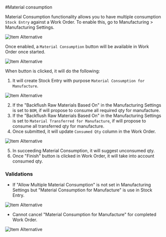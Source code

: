 #Material consumption

Material Consumption functionality allows you to have multiple consumption `Stock Entry` against a Work Order. To enable this, go to Manufacturing > Manufacturing Settings.

<img class="screenshot" alt="Item Alternative" src="{{docs_base_url}}/assets/img/manufacturing/allow-material-consumption.png">

Once enabled, a `Material Consumption` button will be available in Work Order once started.

<img class="screenshot" alt="Item Alternative" src="{{docs_base_url}}/assets/img/manufacturing/material-consumption-button.png">

When button is clicked, it will do the following:

1.  It will create Stock Entry with purpose `Material Consumption for Manufacture`.

<img class="screenshot" alt="Item Alternative" src="{{docs_base_url}}/assets/img/manufacturing/material-consumption-for-manufacture.png">

2.  If the "Backflush Raw Materials Based On" in the Manufacturing Settings is set to `BOM`, if will propose to consume all required qty for manufacture.
3.  If the "Backflush Raw Materials Based On" in the Manufacturing Settings is set to `Material Transferred for Manufacture`, if will propose to consume all transferred qty for manufacture.
4.  Once submitted, it will update `Consumed Qty` column in the Work Order.

<img class="screenshot" alt="Item Alternative" src="{{docs_base_url}}/assets/img/manufacturing/consumed-qty.png">

5.  In succeeding Material Consumption, it will suggest unconsumed qty.
6.  Once "Finish" button is clicked in Work Order, it will take into account consumed qty.

### Validations

* If "Allow Multiple Material Consumption" is not set in Manufacturing Settings but "Material Consumption for Manufacture" is use in Stock Entry.

<img class="screenshot" alt="Item Alternative" src="{{docs_base_url}}/assets/img/manufacturing/material-consumption-stock-entry.gif">

* Cannot cancel "Material Consumption for Manufacture" for completed Work Order.

<img class="screenshot" alt="Item Alternative" src="{{docs_base_url}}/assets/img/manufacturing/cancel-material-consumption-stock-entry.gif">
